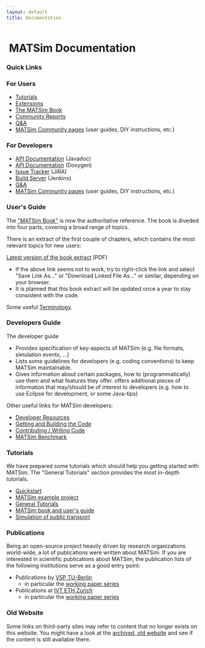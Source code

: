 ```yaml
---
layout: default
title: Documentation
---
```


# <i class="fa fa-book">&nbsp;</i>MATSim Documentation


<div class="panel panel-info">
	<div class="panel-heading">
		<h3 class="panel-title">Quick Links</h3>
	</div>
  <div class="panel-body">
		<div class="col-xs-12 col-sm-6" markdown="1">
		
### For Users

- [Tutorials](/docs/tutorials)
- [Extensions](/extensions)
- [The MATSim Book](/the-book)
- [Community Reports](https://matsim.atlassian.net/wiki/display/MATPUB/MATSim+Community+Report)
- [Q&A](/faq)
- [MATSim Community pages](/wiki) (user guides, DIY instructions, etc.)

</div>
<div class="col-xs-12 col-sm-6" markdown="1">
		
### For Developers	
		
- [API Documentation](/javadoc) (Javadoc)
- [API Documentation](/doxygen) (Doxygen)
- [Issue Tracker](/issuetracker) (JIRA)
- [Build Server](/buildserver) (Jenkins)
- [Q&A](/faq)
- [MATSim Community pages](/wiki) (user guides, DIY instructions, etc.)

</div>
	</div>
</div>


<!-- ------------------------------------------- -->

<div class="row">

<div class="col-md-6">
<div class="infobox" markdown="1">


### User's Guide

The ["MATSim Book"](/the-book) is now the authoritative reference. The book is diveded into four parts, covering a broad range of topics.

There is an extract of the first couple of chapters, which contains the most relevant topics for new users:

[Latest version of the book extract](http://ci.matsim.org:8080/job/MATSim-Book/ws/partOne-latest.pdf) [PDF]

- If the above link seems not to work, try to right-click the link and select "Save Link As…" or "Download Linked File As…" or similar, depending on your browser.
- It is planned that this book extract will be updated once a year to stay consistent with the code.

Some useful [Terminology](/docs/userguide/terminology).

</div>
</div>

<!-- ------------------------------------------- -->

<div class="col-md-6">
<div class="infobox" markdown="1">

### Developers Guide

The developer guide

- Provides specification of key-aspects of MATSim (e.g. file formats, simulation events, ...)
- Lists some guidelines for developers (e.g. coding conventions) to keep MATSim maintainable.
- Gives information about certain packages, how to (programmatically) use them and what features they offer.
offers additional pieces of information that may/should be of interest to developers (e.g. how to use Eclipse for development, or some Java-tips)

Other useful links for MATSim developers:

- [Developer Resources](http://matsim.org/content/developer-resources)
- [Getting and Building the Code](http://matsim.org/docs/devguide/development-environment)
- [Contributing / Writing Code](http://matsim.org/docs/contributing)
- [MATSim Benchmark](http://matsim.org/benchmark)

</div>
</div>

<!-- ------------------------------------------- -->
<div class="col-md-6">
<div class="infobox" markdown="1">

### Tutorials

We have prepared some tutorials which should help you getting started with MATSim. The "General Tutorials" section provides the most in-depth tutorials.

- [Quickstart](/content/quickstart)
- [MATSim example project](/content/matsim-example-project)
- [General Tutorials](/docs/tutorials/general)
- [MATSim book and user's guide](/content/matsim-book-and-users-guide)
- [Simulation of public transport](https://matsim.atlassian.net/wiki/display/MATPUB/Transit+Tutorial)

</div>
</div>

<!-- ------------------------------------------- -->
<div class="col-md-6">
<div class="infobox" markdown="1">


### Publications

Being an open-source project heavily driven by research organizations world-wide, a lot of publications were written about MATSim. If you are interested in scientific publications about MATSim, the publication lists of the following institutions serve as a good entry point: 

- Publications by [VSP TU-Berlin](http://www.vsp.tu-berlin.de/publications/) 
  - in particular the [working paper series](http://www.vsp.tu-berlin.de/publications/vspwp/)
- Publications at [IVT ETH Zurich](http://www.ivt.ethz.ch/vpl/publications/) 
  - in particular the [working paper series](http://www.ivt.ethz.ch/vpl/publications/reports)

</div>
</div>


<!-- ------------------------------------------- -->
<div class="col-md-6">
<div class="infobox" markdown="1">


### Old Website

Some links on third-party sites may refer to content that no longer exists on this website. You might have a look at the [archived, old website](http://archive.matsim.org/) and see if the content is still available there.

</div>
<div>

</div>